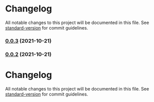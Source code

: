 # Changelog

All notable changes to this project will be documented in this file. See [standard-version](https://github.com/conventional-changelog/standard-version) for commit guidelines.

### [0.0.3](https://e.coding.net/deskbtm/lonely/lonely-mgmt-midway/compare/v0.0.2...v0.0.3) (2021-10-21)

### [0.0.2](https://e.coding.net/deskbtm/lonely/lonely-mgmt-midway/compare/v0.0.1...v0.0.2) (2021-10-21)

# Changelog

All notable changes to this project will be documented in this file. See [standard-version](https://github.com/conventional-changelog/standard-version) for commit guidelines.
